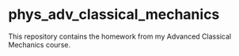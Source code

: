 # phys_adv_classical_mechanics
This repository contains the homework from my Advanced Classical Mechanics course. 
